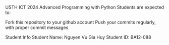 USTH ICT 2024 Advanced Programming with Python
Students are expected to:

Fork this repository to your github account
Push your commits regularly, with proper commit messages

Student Info
Student Name: Nguyen Vu Gia Huy
Student ID: BA12-088